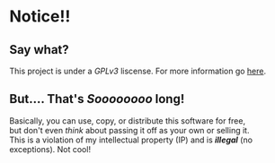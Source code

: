 # Notice!!

## Say what?
This project is under a *GPLv3* liscense. For more information go [here](https://www.gnu.org/licenses/gpl-3.0.html).

## But.... That's *Soooooooo* long!
Basically, you can use, copy, or distribute this software for free,  
but don't even *think* about passing it off as your own or selling it.  
This is a violation of my intellectual property (IP) and is ***illegal*** (no exceptions). Not cool!  
